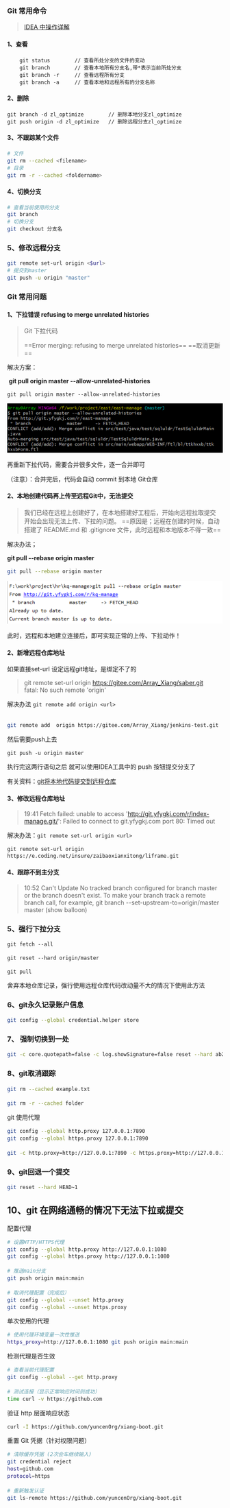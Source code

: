 ### Git 常用命令

> [IDEA 中操作详解](https://www.yuque.com/geren-t8lyq/ncgl94/wff74bltu8i9rxko)



#### 1、查看

```
    git status        // 查看所处分支的文件的变动
    git branch        // 查看本地所有分支名,带*表示当前所处分支
    git branch -r     // 查看远程所有分支
    git branch -a     // 查看本地和远程所有的分支名称
```

#### 2、删除

```
git branch -d zl_optimize        // 删除本地分支zl_optimize   
git push origin -d zl_optimize   // 删除远程分支zl_optimize 
```

#### 3、不跟踪某个文件

```sh
# 文件
git rm --cached <filename>
# 目录
git rm -r --cached <foldername>
```

#### 4、切换分支

```sh
# 查看当前使用的分支
git branch
# 切换分支
git checkout 分支名
```

### 5、修改远程分支

```sh
git remote set-url origin <$url>
# 提交到master
git push -u origin "master"
```







### Git 常用问题



#### 1、下拉错误  refusing to merge unrelated histories

> Git 下拉代码
>
> ==Error merging: refusing to merge unrelated histories==
> ==取消更新==

解决方案：

​	**git pull origin master --allow-unrelated-histories**

```
git pull origin master --allow-unrelated-histories
```



![image-20210109121503916](images/image-20210109121503916.png)

再重新下拉代码，需要合并很多文件，逐一合并即可

（注意）：合并完后，代码会自动 commit 到本地 Git仓库





#### 2、本地创建代码再上传至远程Git中，无法提交

>我们已经在远程上创建好了，在本地搭建好工程后，开始向远程拉取提交
>开始会出现无法上传、下拉的问题。
>==原因是；远程在创建的时候，自动搭建了 README.md  和  .gitignore 文件，此时远程和本地版本不得一致==

解决办法；

**git pull --rebase origin master**

```sh
git pull --rebase origin master
```

![image-20210204134513066](images/image-20210204134513066.png)

此时，远程和本地建立连接后，即可实现正常的上传、下拉动作！





#### 2、新增远程仓库地址

如果直接set-url 设定远程git地址，是绑定不了的

> git remote set-url origin https://gitee.com/Array_Xiang/saber.git        
> fatal: No such remote 'origin'

解决办法 `git remote add origin <url>`


```sh

git remote add  origin https://gitee.com/Array_Xiang/jenkins-test.git

```

然后需要push上去

```
git push -u origin master
```

执行完这两行语句之后 就可以使用IDEA工具中的 push 按钮提交分支了

有关资料：[git将本地代码提交到远程仓库](https://blog.csdn.net/weixin_40098405/article/details/103327945)



#### 3、修改远程仓库地址

> 19:41	Fetch failed: unable to access 'http://git.yfygkj.com/r/index-manage.git/': Failed to connect to git.yfygkj.com port 80: Timed out

解决办法：`git remote set-url origin <url>`

```
git remote set-url origin https://e.coding.net/insure/zaibaoxianxitong/liframe.git
```



#### 4、跟踪不到主分支

>10:52	Can't Update
>		No tracked branch configured for branch master or the branch doesn't exist.
>		To make your branch track a remote branch call, for example,
>		git branch --set-upstream-to=origin/master master (show balloon)





### 5、强行下拉分支

```
git fetch --all

git reset --hard origin/master

git pull
```

舍弃本地仓库记录，强行使用远程仓库代码改动量不大的情况下使用此方法



### 6、git永久记录账户信息

```sh
git config --global credential.helper store
```



### 7、 强制切换到一处

```sh
git -c core.quotepath=false -c log.showSignature=false reset --hard ab27fe3aa84e5d1d4764dbab52ebe487322315a3
```


### 8、git取消跟踪

```sh
git rm --cached example.txt

git rm -r --cached folder
```





git 使用代理

```sh
git config --global http.proxy 127.0.0.1:7890
git config --global https.proxy 127.0.0.1:7890

git -c http.proxy=http://127.0.0.1:7890 -c https.proxy=http://127.0.0.1:7890 push origin master
```





### 9、git回退一个提交

```sh
git reset --hard HEAD~1
```



## 10、git 在网络通畅的情况下无法下拉或提交

配置代理
```sh
# 设置HTTP/HTTPS代理
git config --global http.proxy http://127.0.0.1:1080
git config --global https.proxy http://127.0.0.1:1080

# 推送main分支
git push origin main:main

# 取消代理配置（完成后）
git config --global --unset http.proxy
git config --global --unset https.proxy
```

单次使用的代理
```sh
# 使用代理环境变量一次性推送
https_proxy=http://127.0.0.1:1080 git push origin main:main
```

检测代理是否生效

```sh
# 查看当前代理配置
git config --global --get http.proxy

# 测试连接（显示正常响应时间则成功）
time curl -v https://github.com
```

验证 http 层面响应状态
```sh
curl -I https://github.com/yuncenOrg/xiang-boot.git
```

重置 Git 凭据（针对权限问题）
```sh
# 清除缓存凭据 (2次会车继续输入)
git credential reject
host=github.com
protocol=https

# 重新触发认证
git ls-remote https://github.com/yuncenOrg/xiang-boot.git
```
